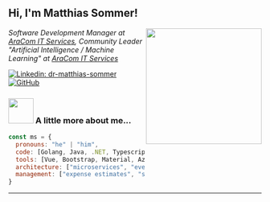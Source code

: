 <h2> Hi, I'm Matthias Sommer! </h2>
<img align='right' src="https://media.giphy.com/media/ieyl9zmCjO4b4t6qoY/giphy.gif" width="230">
<p>
  <em>
    Software Development Manager at <a href="https://www.aracom.de">AraCom IT Services</a>,
    Community Leader "Artificial Intelligence / Machine Learning" at <a href="https://www.aracom.de">AraCom IT Services</a>
  </em>
</p>

[![Linkedin: dr-matthias-sommer](https://img.shields.io/badge/-matthiassommer-blue?style=flat-square&logo=Linkedin&logoColor=white&link=https://www.linkedin.com/in/dr-matthias-sommer)](https://www.linkedin.com/in/dr-matthias-sommer)
[![GitHub](https://img.shields.io/github/followers/matthiassommer?label=follow&style=social)](https://github.com/matthiassommer)


### <img src="https://media.giphy.com/media/VgCDAzcKvsR6OM0uWg/giphy.gif" width="50"> A little more about me...  

```javascript
const ms = {
  pronouns: "he" | "him",
  code: [Golang, Java, .NET, Typescript, HTML, CSS, Python],
  tools: [Vue, Bootstrap, Material, Azure, Helm, Docker, Git],
  architecture: ["microservices", "event-driven", "design system pattern", "cloud"],
  management: ["expense estimates", "software architect", "requirements analysis", "team lead"]
}
```

---
